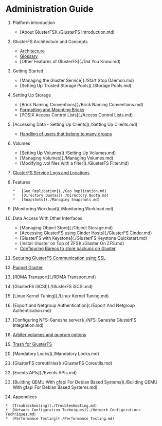 # Administration Guide

1.  Platform introduction

	*  [About GlusterFS](./GlusterFS Introduction.md)
	
2.  GlusterFS Architecture and Concepts

	*  [Architecture](../Quick-Start-Guide/Architecture.md)
	*  [Glossary](../glossary.md)
	*  [Other Features of GlusterFS](./Did You Know.md)
	
3.  Getting Started

	*  [Managing the Gluster Service](./Start Stop Daemon.md)
	*  [Setting Up Trusted Storage Pools](./Storage Pools.md)
       
4. Setting Up Storage

	*  [Brick Naming Conventions](./Brick Naming Conventions.md)
	*  [Formatting and Mounting Bricks](./formatting-and-mounting-bricks.md)
	*  [POSIX Access Control Lists](./Access Control Lists.md)
       
5.  [Accessing Data - Setting Up Clients](./Setting Up Clients.md)
	*  [Handling of users that belong to many groups](./Handling-of-users-with-many-groups.md)
       
6.  Volumes

	*  [Setting Up Volumes](./Setting Up Volumes.md)
	*  [Managing Volumes](./Managing Volumes.md)
	*  [Modifying .vol files with a filter](./GlusterFS Filter.md)
	
7.  [GlusterFS Service Logs and Locations](./Logging.md)

8.  Features

        *   [Geo Replication](./Geo Replication.md)
        *   [Directory Quotas](./Directory Quota.md)
        *   [Snapshots](./Managing Snapshots.md)

11. [Monitoring Workload](./Monitoring Workload.md)

12. Data Access With Other Interfaces

	*  [Managing Object Store](./Object Storage.md)
	*  [Accessing GlusterFS using Cinder Hosts](./GlusterFS Cinder.md)
	*  [GlusterFS with Keystone](./GlusterFS Keystone Quickstart.md)
	*  [Install Gluster on Top of ZFS](./Gluster On ZFS.md)
	*  [Configuring Bareos to store backups on Gluster](./Bareos.md)
	
13.  [Securing GlusterFS Communication using SSL](./SSL.md)	
	
14.  [Puppet Gluster](./Puppet.md)

15.  [RDMA Transport](./RDMA Transport.md)
	
16.  [GlusterFS iSCSI](./GlusterFS iSCSI.md)

17.  [Linux Kernel Tuning](./Linux Kernel Tuning.md)

18.  [Export and Netgroup Authentication](./Export And Netgroup Authentication.md)

19.  [Configuring NFS-Ganesha server](./NFS-Ganesha GlusterFS Integration.md)

21.  [Arbiter volumes and quorum options](./arbiter-volumes-and-quorum.md)

22.  [Trash for GlusterFS](./Trash.md)

23.  [Mandatory Locks](./Mandatory Locks.md)

24.  [GlusterFS coreutilities](./GlusterFS Coreutils.md)

25.  [Events APIs](./Events APIs.md)

26.  [Building QEMU With gfapi For Debian Based Systems](./Building QEMU With gfapi For Debian Based Systems.md)

27.  Appendices

    *  [Troubleshooting](./Troubleshooting.md)
	*  [Network Configuration Techniques](./Network Configurations Techniques.md)
	*  [Performance Testing](./Performance Testing.md)
